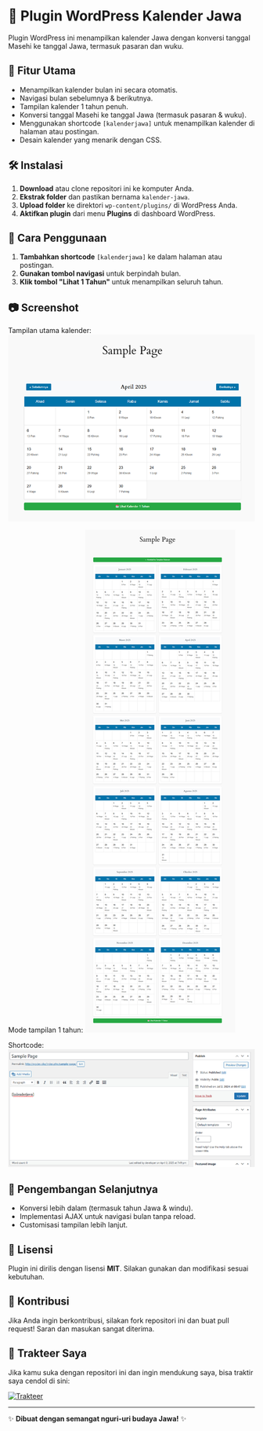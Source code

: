 # 📅 Plugin WordPress Kalender Jawa

Plugin WordPress ini menampilkan kalender Jawa dengan konversi tanggal Masehi ke tanggal Jawa, termasuk pasaran dan wuku.

## 🎯 **Fitur Utama**
- Menampilkan kalender bulan ini secara otomatis.
- Navigasi bulan sebelumnya & berikutnya.
- Tampilan kalender 1 tahun penuh.
- Konversi tanggal Masehi ke tanggal Jawa (termasuk pasaran & wuku).
- Menggunakan shortcode `[kalenderjawa]` untuk menampilkan kalender di halaman atau postingan.
- Desain kalender yang menarik dengan CSS.

## 🛠 **Instalasi**
1. **Download** atau clone repositori ini ke komputer Anda.
2. **Ekstrak folder** dan pastikan bernama `kalender-jawa`.
3. **Upload folder** ke direktori `wp-content/plugins/` di WordPress Anda.
4. **Aktifkan plugin** dari menu **Plugins** di dashboard WordPress.

## 📌 **Cara Penggunaan**
1. **Tambahkan shortcode** `[kalenderjawa]` ke dalam halaman atau postingan.
2. **Gunakan tombol navigasi** untuk berpindah bulan.
3. **Klik tombol "Lihat 1 Tahun"** untuk menampilkan seluruh tahun.

## 📷 **Screenshot**
Tampilan utama kalender:
![Kalender Jawa](https://raw.githubusercontent.com/kelaskakap/Kalender-Jawa-Wordpress/master/ss/kj1.png)

Mode tampilan 1 tahun:
![Tampilan 1 Tahun](https://raw.githubusercontent.com/kelaskakap/Kalender-Jawa-Wordpress/master/ss/kj3.png)

Shortcode:
![Shortcode](https://raw.githubusercontent.com/kelaskakap/Kalender-Jawa-Wordpress/master/ss/kj2.png)

## 🔧 **Pengembangan Selanjutnya**
- Konversi lebih dalam (termasuk tahun Jawa & windu).
- Implementasi AJAX untuk navigasi bulan tanpa reload.
- Customisasi tampilan lebih lanjut.

## 📜 **Lisensi**
Plugin ini dirilis dengan lisensi **MIT**. Silakan gunakan dan modifikasi sesuai kebutuhan.

## 🤝 **Kontribusi**
Jika Anda ingin berkontribusi, silakan fork repositori ini dan buat pull request! Saran dan masukan sangat diterima.

## 🍹 **Trakteer Saya**
Jika kamu suka dengan repositori ini dan ingin mendukung saya, bisa traktir saya cendol di sini:

[![Trakteer](https://img.shields.io/badge/🍹%20Trakteer%20Saya-green?style=for-the-badge)](https://teer.id/kiosmerdeka)

---

✨ **Dibuat dengan semangat nguri-uri budaya Jawa!** ✨